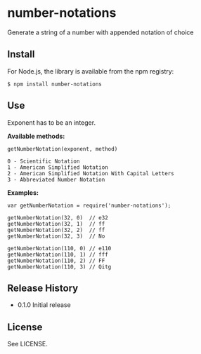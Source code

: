# number-notations #

Generate a string of a number with appended notation of choice

## Install

For Node.js, the library is available from the npm registry:

    $ npm install number-notations

## Use

Exponent has to be an integer.

**Available methods:**

    getNumberNotation(exponent, method)

    0 - Scientific Notation
    1 - American Simplified Notation
    2 - American Simplified Notation With Capital Letters
    3 - Abbreviated Number Notation

**Examples:**

    var getNumberNotation = require('number-notations');

    getNumberNotation(32, 0)  // e32
    getNumberNotation(32, 1)  // ff
    getNumberNotation(32, 2)  // ff
    getNumberNotation(32, 3)  // No

    getNumberNotation(110, 0) // e110
    getNumberNotation(110, 1) // fff
    getNumberNotation(110, 2) // FF
    getNumberNotation(110, 3) // Qitg

## Release History

* 0.1.0 Initial release

## License

See LICENSE.
